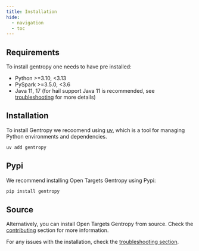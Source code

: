 ```yaml
---
title: Installation
hide:
  - navigation
  - toc
---
```


## Requirements

To install gentropy one needs to have pre installed:

- Python >=3.10, <3.13
- PySpark >=3.5.0, <3.6
- Java 11, 17 (for hail support Java 11 is recommended, see [troubleshooting](development/troubleshooting.md) for more details)

## Installation

To install Gentropy we recoomend using [uv](https://docs.astral.sh/uv/), which is a tool for managing Python environments and dependencies.

```bash
uv add gentropy
```

## Pypi

We recommend installing Open Targets Gentropy using Pypi:

```bash
pip install gentropy
```

## Source

Alternatively, you can install Open Targets Gentropy from source. Check the [contributing](development/contributing.md) section for more information.

For any issues with the installation, check the [troubleshooting section](development/troubleshooting.md).
